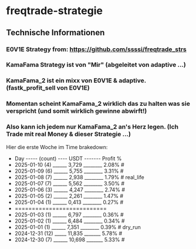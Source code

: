 # freqtrade-strategie

## Technische Informationen

### E0V1E Strategy from: https://github.com/ssssi/freqtrade_strs

### KamaFama Strategy ist von "Mir" (abgeleitet von adaptive ...)

### KamaFama_2 ist ein mixx von E0V1E & adaptive. (fastk_profit_sell von E0V1E)

### Momentan scheint KamaFama_2 wirklich das zu halten was sie verspricht (und somit wirklich gewinne abwirft!)

### Also kann ich jedem nur KamaFama_2 an's Herz legen. (Ich Trade mit real Money & dieser Strategie ...)

Hier die erste Woche im Time brakedown:

* Day ----- (count) ---- USDT ------- Profit %
* 2025-01-10 (4) ______ 3,729 ________ 2.08% #
* 2025-01-09 (6) ______ 5,755 ________ 3.31% #
* 2025-01-08 (7) ______ 2,938 ________ 1.79% # real_life
* 2025-01-07 (7) ______ 5,562 ________ 3.50% #
* 2025-01-06 (3) ______ 4,247 ________ 2.74% #
* 2025-01-05 (2) ______ 2,261 ________ 1.47% #
* 2025-01-04 (1) ______ 0,413 ________ 0.27% #
* ===========================
* 2025-01-03 (1) ______ 6,797 ________ 0.36% #
* 2025-01-02 (1) ______ 6,484 ________ 0.34% #
* 2025-01-01 (1) ______ 7,351 ________ 0.39% # dry_run
* 2024-12-31 (12) _____ 11,835 _______ 5.78% #
* 2024-12-30 (7) ______ 10,698 _______ 5.33% #

